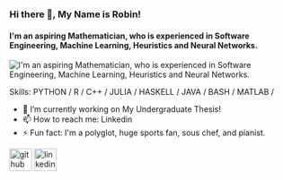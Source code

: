 ### Hi there 👋, My Name is Robin!
#### I'm an aspiring Mathematician, who is experienced in Software Engineering, Machine Learning, Heuristics and Neural Networks.
![I'm an aspiring Mathematician, who is experienced in Software Engineering, Machine Learning, Heuristics and Neural Networks.](https://media.tenor.com/o1yd5aCUCG8AAAAC/benjamin-the-monikey-hes-from-btds.gif)

Skills: PYTHON / R / C++ / JULIA / HASKELL / JAVA / BASH / MATLAB / 

- 🔭 I’m currently working on My Undergraduate Thesis! 
- 📫 How to reach me: Linkedin 
- ⚡ Fun fact: I'm a polyglot, huge sports fan, sous chef, and pianist. 


[<img src='https://cdn.jsdelivr.net/npm/simple-icons@3.0.1/icons/github.svg' alt='github' height='40'>](https://github.com/R0B11N)  [<img src='https://cdn.jsdelivr.net/npm/simple-icons@3.0.1/icons/linkedin.svg' alt='linkedin' height='40'>](https://www.linkedin.com/in/https://www.linkedin.com/in/r0bin//)  

